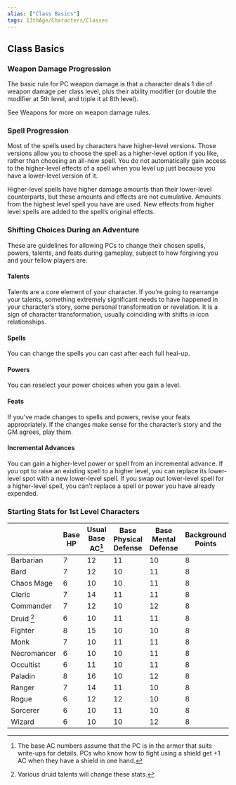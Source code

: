 ```yaml
---
alias: ["Class Basics"]
tags: 13thAge/Characters/Classes
---
```

## Class Basics

### Weapon Damage Progression

The basic rule for PC weapon damage is that a character deals 1 die of weapon damage per class level, plus their ability modifier (or double the modifier at 5th level, and triple it at 8th level).

See Weapons for more on weapon damage rules.

### Spell Progression

Most of the spells used by characters have higher-level versions. Those versions allow you to choose the spell as a higher-level option if you like, rather than choosing an all-new spell. You do not automatically gain access to the higher-level effects of a spell when you level up just because you have a lower-level version of it.

Higher-level spells have higher damage amounts than their lower-level counterparts, but these amounts and effects are not cumulative. Amounts from the highest level spell you have are used. New effects from higher level spells are added to the spell’s original effects.

### Shifting Choices During an Adventure

These are guidelines for allowing PCs to change their chosen spells, powers, talents, and feats during gameplay, subject to how forgiving you and your fellow players are.

#### Talents

Talents are a core element of your character. If you’re going to rearrange your talents, something extremely significant needs to have happened in your character’s story, some personal transformation or revelation. It is a sign of character transformation, usually coinciding with shifts in icon relationships.

#### Spells

You can change the spells you can cast after each full heal-up.

#### Powers

You can reselect your power choices when you gain a level.

#### Feats

If you’ve made changes to spells and powers, revise your feats appropriately. If the changes make sense for the character’s story and the GM agrees, play them.

#### Incremental Advances

You can gain a higher-level power or spell from an incremental advance. If you opt to raise an existing spell to a higher level, you can replace its lower-level spot with a new lower-level spell. If you swap out lower-level spell for a higher-level spell, you can’t replace a spell or power you have already expended.

### Starting Stats for 1st Level Characters

|             | Base HP | Usual Base AC[^1] | Base Physical Defense | Base Mental Defense | Background Points | Recovery Dice |
| ----------- | ------- | -------------- | --------------------- | ------------------- | ----------------- | ------------- |
| Barbarian   | 7       | 12             | 11                    | 10                  | 8                 | d10/lvl       |
| Bard        | 7       | 12             | 10                    | 11                  | 8                 | d8/lvl        |
| Chaos Mage  | 6       | 10             | 10                    | 11                  | 8                 | d6/lvl        |
| Cleric      | 7       | 14             | 11                    | 11                  | 8                 | d8/lvl        |
| Commander   | 7       | 12             | 10                    | 12                  | 8                 | d8/lvl        |
| Druid [^2]      | 6     | 10           | 11                    | 11                  | 8                 | d6/lvl      |
| Fighter     | 8       | 15             | 10                    | 10                  | 8                 | d10/lvl       |
| Monk        | 7       | 10             | 11                    | 11                  | 8                 | d8/lvl        |
| Necromancer | 6       | 10             | 10                    | 11                  | 8                 | d6/lvl        |
| Occultist   | 6       | 11             | 10                    | 11                  | 8                 | d6/lvl        |
| Paladin     | 8       | 16             | 10                    | 12                  | 8                 | d10/lvl       |
| Ranger      | 7       | 14             | 11                    | 10                  | 8                 | d8/lvl        |
| Rogue       | 6       | 12             | 12                    | 10                  | 8                 | d8/lvl        |
| Sorcerer    | 6       | 10             | 11                    | 10                  | 8                 | d6/lvl        |
| Wizard      | 6       | 10             | 10                    | 12                  | 8                 | d6/lvl              |

[^1]: The base AC numbers assume that the PC is in the armor that suits  
write-ups for details. PCs who know how to fight using a shield get +1 AC when they have a shield in one hand.
[^2]: Various druid talents will change these stats.